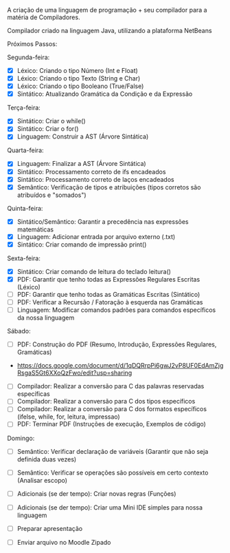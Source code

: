 A criação de uma linguagem de programação + seu compilador para a matéria de Compiladores.

Compilador criado na linguagem Java, utilizando a plataforma NetBeans

Próximos Passos:

Segunda-feira:
- [X] Léxico: Criando o tipo Número (Int e Float)
- [X] Léxico: Criando o tipo Texto (String e Char)
- [X] Léxico: Criando o tipo Booleano (True/False)
- [X] Sintático: Atualizando Gramática da Condição e da Expressão

Terça-feira:
- [X] Sintático: Criar o while()
- [X] Sintático: Criar o for()
- [X] Linguagem: Construir a AST (Árvore Sintática)

Quarta-feira:
- [X] Linguagem: Finalizar a AST (Árvore Sintática)
- [X] Sintático: Processamento correto de ifs encadeados
- [X] Sintático: Processamento correto de laços encadeados
- [X] Semântico: Verificação de tipos e atribuições (tipos corretos são atribuídos e "somados")

Quinta-feira:
- [X] Sintático/Semântico: Garantir a precedência nas expressões matemáticas
- [X] Linguagem: Adicionar entrada por arquivo externo (.txt) 
- [X] Sintático: Criar comando de impressão print()

Sexta-feira:
- [X] Sintático: Criar comando de leitura do teclado leitura()
- [X] PDF: Garantir que tenho todas as Expressões Regulares Escritas (Léxico)
- [ ] PDF: Garantir que tenho todas as Gramáticas Escritas (Sintático)
- [ ] PDF: Verificar a Recursão / Fatoração à esquerda nas Gramáticas
- [ ] Linguagem: Modificar comandos padrões para comandos específicos da nossa linguagem

Sábado:
- [ ] PDF: Construção do PDF (Resumo, Introdução, Expressões Regulares, Gramáticas)
- https://docs.google.com/document/d/1qDQRrpPi6gwJ2vP8UF0EdAmZjgRsgaS5Gt6XXoQzFwo/edit?usp=sharing 
- [ ] Compilador: Realizar a conversão para C das palavras reservadas específicas
- [ ] Compilador: Realizar a conversão para C dos tipos específicos
- [ ] Compilador: Realizar a conversão para C dos formatos específicos (ifelse, while, for, leitura, impressao)
- [ ] PDF: Terminar PDF (Instruções de execução, Exemplos de código) 

Domingo:
- [ ] Semântico: Verificar declaração de variáveis (Garantir que não seja definida duas vezes)
- [ ] Semântico: Verificar se operações são possíveis em certo contexto (Analisar escopo)
- [ ] Adicionais (se der tempo): Criar novas regras (Funções)
- [ ] Adicionais (se der tempo): Criar uma Mini IDE simples para nossa linguagem
- [ ] Preparar apresentação
- [ ] Enviar arquivo no Moodle Zipado



